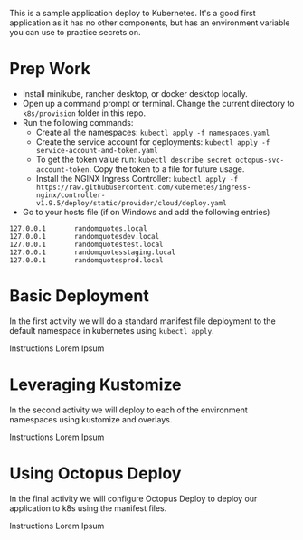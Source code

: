 This is a sample application deploy to Kubernetes.  It's a good first application as it has no other components, but has an environment variable you can use to practice secrets on.

# Prep Work

- Install minikube, rancher desktop, or docker desktop locally.  
- Open up a command prompt or terminal.  Change the current directory to `k8s/provision` folder in this repo.
- Run the following commands:
    - Create all the namespaces: `kubectl apply -f namespaces.yaml`
    - Create the service account for deployments: `kubectl apply -f service-account-and-token.yaml`
    - To get the token value run: `kubectl describe secret octopus-svc-account-token`.  Copy the token to a file for future usage.
    - Install the NGINX Ingress Controller: `kubectl apply -f https://raw.githubusercontent.com/kubernetes/ingress-nginx/controller-v1.9.5/deploy/static/provider/cloud/deploy.yaml`
- Go to your hosts file (if on Windows and add the following entries)

```
127.0.0.1       randomquotes.local
127.0.0.1       randomquotesdev.local
127.0.0.1       randomquotestest.local
127.0.0.1       randomquotesstaging.local
127.0.0.1       randomquotesprod.local
```

# Basic Deployment 

In the first activity we will do a standard manifest file deployment to the default namespace in kubernetes using `kubectl apply`.

Instructions Lorem Ipsum

# Leveraging Kustomize

In the second activity we will deploy to each of the environment namespaces using kustomize and overlays.

Instructions Lorem Ipsum

# Using Octopus Deploy

In the final activity we will configure Octopus Deploy to deploy our application to k8s using the manifest files.

Instructions Lorem Ipsum